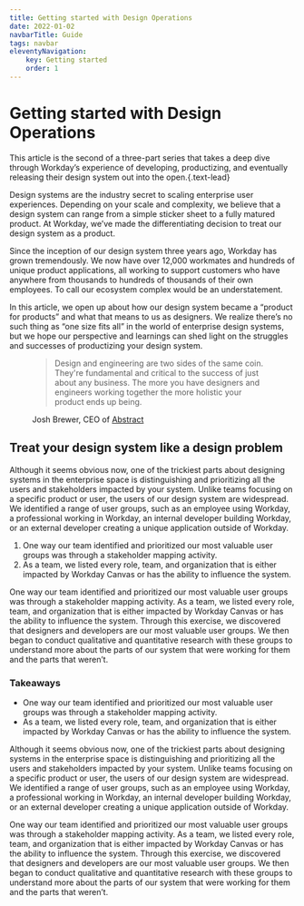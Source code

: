 ```yaml
---
title: Getting started with Design Operations
date: 2022-01-02
navbarTitle: Guide
tags: navbar
eleventyNavigation:
    key: Getting started
    order: 1
---
```


# Getting started with Design Operations 

This article is the second of a three-part series that takes a deep dive through Workday’s experience of developing, productizing, and eventually releasing their design system out into the open.{.text-lead}

Design systems are the industry secret to scaling enterprise user experiences. Depending on your scale and complexity, we believe that a design system can range from a simple sticker sheet to a fully matured product. At Workday, we’ve made the differentiating decision to treat our design system as a product.

Since the inception of our design system three years ago, Workday has grown tremendously. We now have over 12,000 workmates and hundreds of unique product applications, all working to support customers who have anywhere from thousands to hundreds of thousands of their own employees. To call our ecosystem complex would be an understatement.

In this article, we open up about how our design system became a “product for products” and what that means to us as designers. We realize there’s no such thing as “one size fits all” in the world of enterprise design systems, but we hope our perspective and learnings can shed light on the struggles and successes of productizing your design system.

<figure class="quote">
    <blockquote>Design and engineering are two sides of the same coin. They're fundamental and critical to the success of just about any business. The more you have designers and engineers working together the more holistic your product ends up being.</blockquote>
    <figcaption>
        Josh Brewer, CEO of <a href="https://abstract.com" target="_blank">Abstract</a>
    </figcaption>
</figure>

## Treat your design system like a design problem

Although it seems obvious now, one of the trickiest parts about designing systems in the enterprise space is distinguishing and prioritizing all the users and stakeholders impacted by your system. Unlike teams focusing on a specific product or user, the users of our design system are widespread. We identified a range of user groups, such as an employee using Workday, a professional working in Workday, an internal developer building Workday, or an external developer creating a unique application outside of Workday.

1. One way our team identified and prioritized our most valuable user groups was through a stakeholder mapping activity.
2. As a team, we listed every role, team, and organization that is either impacted by Workday Canvas or has the ability to influence the system.

One way our team identified and prioritized our most valuable user groups was through a stakeholder mapping activity. As a team, we listed every role, team, and organization that is either impacted by Workday Canvas or has the ability to influence the system. Through this exercise, we discovered that designers and developers are our most valuable user groups. We then began to conduct qualitative and quantitative research with these groups to understand more about the parts of our system that were working for them and the parts that weren’t.

### Takeaways

- One way our team identified and prioritized our most valuable user groups was through a stakeholder mapping activity.
- As a team, we listed every role, team, and organization that is either impacted by Workday Canvas or has the ability to influence the system.

Although it seems obvious now, one of the trickiest parts about designing systems in the enterprise space is distinguishing and prioritizing all the users and stakeholders impacted by your system. Unlike teams focusing on a specific product or user, the users of our design system are widespread. We identified a range of user groups, such as an employee using Workday, a professional working in Workday, an internal developer building Workday, or an external developer creating a unique application outside of Workday.

One way our team identified and prioritized our most valuable user groups was through a stakeholder mapping activity. As a team, we listed every role, team, and organization that is either impacted by Workday Canvas or has the ability to influence the system. Through this exercise, we discovered that designers and developers are our most valuable user groups. We then began to conduct qualitative and quantitative research with these groups to understand more about the parts of our system that were working for them and the parts that weren’t.